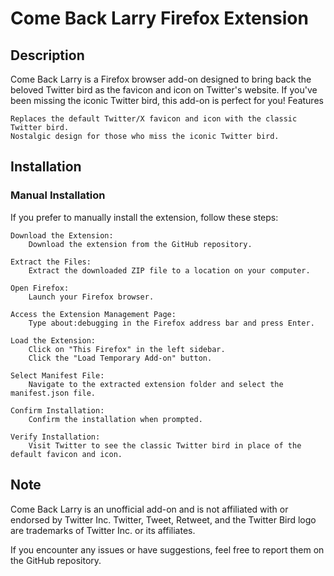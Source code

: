 # Come Back Larry Firefox Extension
## Description

Come Back Larry is a Firefox browser add-on designed to bring back the beloved Twitter bird as the favicon and icon on Twitter's website. If you've been missing the iconic Twitter bird, this add-on is perfect for you!
Features

    Replaces the default Twitter/X favicon and icon with the classic Twitter bird.
    Nostalgic design for those who miss the iconic Twitter bird.

## Installation
### Manual Installation

If you prefer to manually install the extension, follow these steps:

    Download the Extension:
        Download the extension from the GitHub repository.

    Extract the Files:
        Extract the downloaded ZIP file to a location on your computer.

    Open Firefox:
        Launch your Firefox browser.

    Access the Extension Management Page:
        Type about:debugging in the Firefox address bar and press Enter.

    Load the Extension:
        Click on "This Firefox" in the left sidebar.
        Click the "Load Temporary Add-on" button.

    Select Manifest File:
        Navigate to the extracted extension folder and select the manifest.json file.

    Confirm Installation:
        Confirm the installation when prompted.

    Verify Installation:
        Visit Twitter to see the classic Twitter bird in place of the default favicon and icon.

## Note

Come Back Larry is an unofficial add-on and is not affiliated with or endorsed by Twitter Inc. Twitter, Tweet, Retweet, and the Twitter Bird logo are trademarks of Twitter Inc. or its affiliates.

If you encounter any issues or have suggestions, feel free to report them on the GitHub repository.
